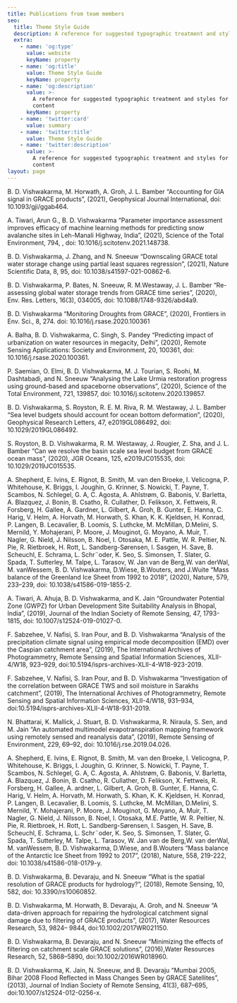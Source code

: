 ```yaml
---
title: Publications from team members
seo:
  title: Theme Style Guide
  description: A reference for suggested typographic treatment and styles for your content
  extra:
    - name: 'og:type'
      value: website
      keyName: property
    - name: 'og:title'
      value: Theme Style Guide
      keyName: property
    - name: 'og:description'
      value: >-
        A reference for suggested typographic treatment and styles for your
        content
      keyName: property
    - name: 'twitter:card'
      value: summary
    - name: 'twitter:title'
      value: Theme Style Guide
    - name: 'twitter:description'
      value: >-
        A reference for suggested typographic treatment and styles for your
        content
layout: page
---
```

B. D. Vishwakarma, M. Horwath, A. Groh, J. L. Bamber “Accounting for GIA signal in GRACE products”, (2021), Geophysical Journal International, doi: 10.1093/gji/ggab464.

A. Tiwari, Arun G., B. D. Vishwakarma “Parameter importance assessment improves efficacy of machine learning methods for predicting snow avalanche sites in Leh-Manali Highway, India”, (2021), Science of the Total Environment, 794, , doi: 10.1016/j.scitotenv.2021.148738.

<!---->

B. D. Vishwakarma, J. Zhang, and N. Sneeuw “Downscaling GRACE total water storage change using partial least squares regression”, (2021), Nature Scientific Data, 8, 95, doi: 10.1038/s41597-021-00862-6.

<!---->

B. D. Vishwakarma, P. Bates, N. Sneeuw, R. M.Westaway, J. L. Bamber “Re-assessing global water storage trends from GRACE time series”, (2020), Env. Res. Letters, 16(3), 034005, doi: 10.1088/1748-9326/abd4a9.

<!---->

B. D. Vishwakarma “Monitoring Droughts from GRACE”, (2020), Frontiers in Env. Sci., 8, 274. doi: 10.1016/j.rsase.2020.100361

<!---->

A. Balha, B. D. Vishwakarma, C. Singh, S. Pandey “Predicting impact of urbanization on water resources in megacity, Delhi”, (2020), Remote Sensing Applications: Society and Environment, 20, 100361, doi: 10.1016/j.rsase.2020.100361.

<!---->

P. Saemian, O. Elmi, B. D. Vishwakarma, M. J. Tourian, S. Roohi, M. Dashtabadi, and N. Sneeuw “Analysing the Lake Urmia restoration progress using ground-based and spaceborne observations”, (2020), Science of the Total Environment, 721, 139857, doi: 10.1016/j.scitotenv.2020.139857.

<!---->

B. D. Vishwakarma, S. Royston, R. E. M. Riva, R. M. Westaway, J. L. Bamber “Sea level budgets should account for ocean bottom deformation”, (2020), Geophysical Research Letters, 47, e2019GL086492, doi: 10.1029/2019GL086492.

<!---->

S. Royston, B. D. Vishwakarma, R. M. Westaway, J. Rougier, Z. Sha, and J. L. Bamber “Can we resolve the basin scale sea level budget from GRACE ocean mass”, (2020), JGR Oceans, 125, e2019JC015535, doi: 10.1029/2019JC015535.

<!---->

A. Shepherd, E. Ivins, E. Rignot, B. Smith, M. van den Broeke, I. Velicogna, P. Whitehouse, K. Briggs, I. Joughin, G. Krinner, S. Nowicki, T. Payne, T. Scambos, N. Schlegel, G. A, C. Agosta, A. Ahlstrøm, G. Babonis, V. Barletta, A. Blazquez, J. Bonin, B. Csatho, R. Cullather, D. Felikson, X. Fettweis, R. Forsberg, H. Gallee, A. Gardner, L. Gilbert, A. Groh, B. Gunter, E. Hanna, C. Harig, V. Helm, A. Horvath, M. Horwath, S. Khan, K. K. Kjeldsen, H. Konrad, P. Langen, B. Lecavalier, B. Loomis, S. Luthcke, M. McMillan, D.Melini, S. Mernild, Y. Mohajerani, P. Moore, J. Mouginot, G. Moyano, A. Muir, T. Nagler, G. Nield, J. Nilsson, B. Noel, I. Otosaka, M. E. Pattle, W. R. Peltier, N. Pie, R. Rietbroek, H. Rott, L. Sandberg-Sørensen, I. Sasgen, H. Save, B. Scheuchl, E.
Schrama, L. Schr¨oder, K. Seo, S. Simonsen, T. Slater, G. Spada, T. Sutterley, M. Talpe, L. Tarasov, W. Jan van de Berg,W. van derWal, M. vanWessem, B. D. Vishwakarma, D.Wiese, B.Wouters, and J.Wuite “Mass balance of the Greenland Ice Sheet from 1992 to 2018”, (2020), Nature, 579, 233–239, doi: 10.1038/s41586-019-1855-2.

<!---->

A. Tiwari, A. Ahuja, B. D. Vishwakarma, and K. Jain “Groundwater Potential Zone (GWPZ) for Urban Development Site Suitability Analysis in Bhopal, India”, (2019), Journal of the Indian Society of Remote Sensing, 47, 1793-1815, doi: 10.1007/s12524-019-01027-0.

<!---->

F. Sabzehee, V. Nafisi, S. Iran Pour, and B. D. Vishwakarma “Analysis of the precipitation climate signal using empirical mode decomposition (EMD) over the Caspian catchment area”, (2019), The International Archives of Photogrammetry, Remote Sensing and Spatial Information Sciences, XLII-4/W18, 923–929, doi:10.5194/isprs-archives-XLII-4-W18-923-2019.

<!---->

F. Sabzehee, V. Nafisi, S. Iran Pour, and B. D. Vishwakarma “Investigation of the correlation between GRACE TWS and soil moisture in Sarakhs catchment”, (2019), The International Archives of Photogrammetry, Remote Sensing and Spatial Information Sciences, XLII-4/W18, 931–934, doi:10.5194/isprs-archives-XLII-4-W18-931-2019.

<!---->

N. Bhattarai, K. Mallick, J. Stuart, B. D. Vishwakarma, R. Niraula, S. Sen, and M. Jain “An automated multimodel evapotranspiration mapping framework using remotely sensed and reanalysis data”, (2019), Remote Sensing of Environment, 229, 69–92, doi: 10.1016/j.rse.2019.04.026.

<!---->

A. Shepherd, E. Ivins, E. Rignot, B. Smith, M. van den Broeke, I. Velicogna, P. Whitehouse, K. Briggs, I. Joughin, G. Krinner, S. Nowicki, T. Payne, T. Scambos, N. Schlegel, G. A, C. Agosta, A. Ahlstrøm, G. Babonis, V. Barletta, A. Blazquez, J. Bonin, B. Csatho, R. Cullather, D. Felikson, X. Fettweis, R. Forsberg, H. Gallee, A. ardner, L. Gilbert, A. Groh, B. Gunter, E. Hanna, C. Harig, V. Helm, A. Horvath, M. Horwath, S. Khan, K. K. Kjeldsen, H. Konrad, P. Langen, B. Lecavalier, B. Loomis, S. Luthcke, M. McMillan, D.Melini, S. Mernild, Y. Mohajerani, P. Moore, J. Mouginot, G. Moyano, A. Muir, T. Nagler, G. Nield, J. Nilsson, B. Noel, I. Otosaka, M.E. Pattle, W. R. Peltier, N. Pie, R. Rietbroek, H. Rott, L. Sandberg-Sørensen, I. Sasgen, H. Save, B. Scheuchl, E. Schrama, L. Schr¨oder, K. Seo, S. Simonsen, T. Slater, G. Spada, T. Sutterley, M. Talpe, L. Tarasov, W. Jan van de Berg,W. van derWal, M. vanWessem, B. D. Vishwakarma, D.Wiese, and B.Wouters “Mass balance of the Antarctic Ice Sheet from 1992 to 2017”, (2018), Nature, 558, 219-222, doi: 10.1038/s41586-018-0179-y.

<!---->

B. D. Vishwakarma, B. Devaraju, and N. Sneeuw “What is the spatial resolution of GRACE products for hydrology?”, (2018), Remote Sensing, 10, 582, doi: 10.3390/rs10060852.

<!---->

B. D. Vishwakarma, M. Horwath, B. Devaraju, A. Groh, and N. Sneeuw “A data-driven approach for repairing the hydrological catchment signal damage due to filtering of GRACE products”, (2017), Water Resources Research, 53, 9824– 9844, doi:10.1002/2017WR021150.

<!---->

B. D. Vishwakarma, B. Devaraju, and N. Sneeuw “Minimizing the effects of filtering on catchment scale GRACE solutions”, (2016),Water Resources Research, 52, 5868–5890, doi:10.1002/2016WR018960.

<!---->

B. D. Vishwakarma, K. Jain, N. Sneeuw, and B. Devaraju “Mumbai 2005, Bihar 2008 Flood Reflected in Mass Changes Seen by GRACE Satellites”, (2013), Journal of Indian Society of Remote Sensing, 41(3), 687–695, doi:10.1007/s12524-012-0256-x.
